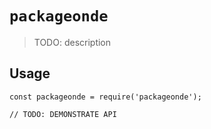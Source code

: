 # `packageonde`

> TODO: description

## Usage

```
const packageonde = require('packageonde');

// TODO: DEMONSTRATE API
```

